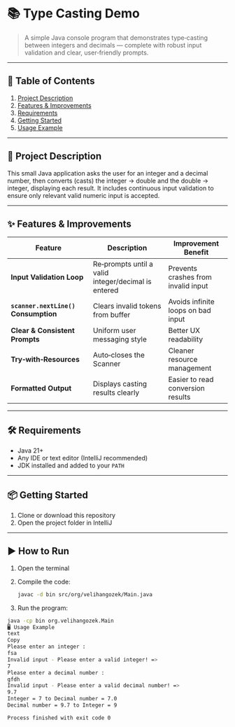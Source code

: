 # 📚 Type Casting Demo

> A simple Java console program that demonstrates type‑casting between integers and decimals — complete with robust input validation and clear, user‑friendly prompts.

---

## 📝 Table of Contents

1. [Project Description](#project-description)  
2. [Features & Improvements](#features--improvements)  
3. [Requirements](#requirements)  
4. [Getting Started](#getting-started)  
5. [Usage Example](#usage-example)  

---
<a id="project-description"></a>
## 🚀 Project Description

This small Java application asks the user for an integer and a decimal number, then converts (casts) the integer → double and the double → integer, displaying each result. It includes continuous input validation to ensure only relevant valid numeric input is accepted.

---
<a id="features--improvements"></a>
## ✨ Features & Improvements

| Feature | Description | Improvement Benefit |
|----------|-------------|---------------------|
| **Input Validation Loop** | Re‑prompts until a valid integer/decimal is entered | Prevents crashes from invalid input |
| **`scanner.nextLine()` Consumption** | Clears invalid tokens from buffer | Avoids infinite loops on bad input |
| **Clear & Consistent Prompts** | Uniform user messaging style | Better UX readability |
| **Try‑with‑Resources** | Auto‑closes the Scanner | Cleaner resource management |
| **Formatted Output** | Displays casting results clearly | Easier to read conversion results |

---
<a id="requirements"></a>
## 🛠 Requirements

- Java 21+  
- Any IDE or text editor (IntelliJ recommended)  
- JDK installed and added to your `PATH`

---
<a id="getting-started"></a>
## 📦 Getting Started

1. Clone or download this repository  
2. Open the project folder in IntelliJ  

---
<a id="usage-example"></a>
## ▶️ How to Run

1. Open the terminal
2. Compile the code:

   ```bash
   javac -d bin src/org/velihangozek/Main.java
    ```

3. Run the program:

```bash
java -cp bin org.velihangozek.Main
🖥 Usage Example
text
Copy
Please enter an integer : 
fsa
Invalid input - Please enter a valid integer! =>
7
Please enter a decimal number : 
gfdh
Invalid input - Please enter a valid decimal number! =>
9.7
Integer = 7 to Decimal number = 7.0
Decimal number = 9.7 to Integer = 9

Process finished with exit code 0
```